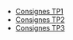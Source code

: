 - [Consignes TP1](consignes/consignes_TP1.md)
- [Consignes TP2](consignes/consignes_TP2.md)
- [Consignes TP3](consignes/consignes_TP3.md)
